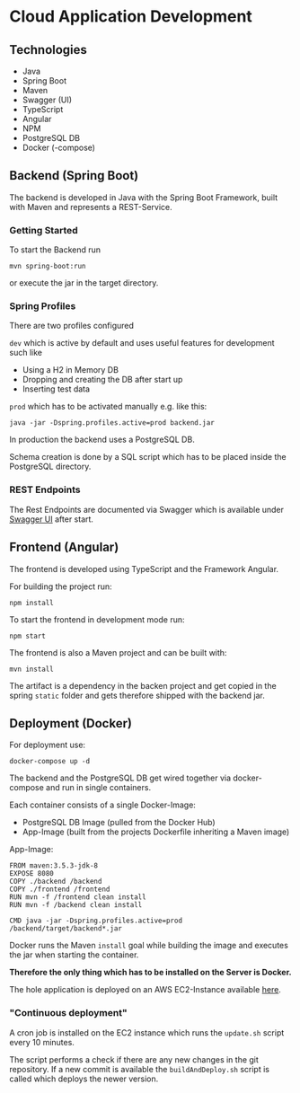 # Cloud Application Development

## Technologies

- Java
- Spring Boot
- Maven
- Swagger (UI)
- TypeScript
- Angular
- NPM
- PostgreSQL DB
- Docker (-compose)

## Backend (Spring Boot)
The backend is developed in Java with the Spring Boot Framework, built with Maven and represents a REST-Service.

### Getting Started

To start the Backend run 

```
mvn spring-boot:run
```
or execute the jar in the target directory.

### Spring Profiles

There are two profiles configured

`dev` which is active by default and uses useful features for development such like

- Using a H2 in Memory DB
- Dropping and creating the DB after start up
- Inserting test data

`prod` which has to be activated manually e.g. like this:

```
java -jar -Dspring.profiles.active=prod backend.jar
```

In production the backend uses a PostgreSQL DB. 

Schema creation is done by a SQL script which has to be placed inside the PostgreSQL directory.

### REST Endpoints

The Rest Endpoints are documented via Swagger which is available under [Swagger UI](http://localhost:8080/swagger-ui.html) after start.

## Frontend (Angular)

The frontend is developed using TypeScript and the Framework Angular.

For building the project run:

```
npm install
```

To start the frontend in development mode run:

```
npm start
```

The frontend is also a Maven project and can be built with:

```
mvn install
```

The artifact is a dependency in the backen project and get copied in the spring `static` folder and gets therefore shipped with the backend jar.


## Deployment (Docker)
For deployment use:

```
docker-compose up -d
```

The backend and the PostgreSQL DB get wired together via docker-compose and run in single containers.

Each container consists of a single Docker-Image:

- PostgreSQL DB Image (pulled from the Docker Hub)
- App-Image (built from the projects Dockerfile inheriting a Maven image)

App-Image:

```
FROM maven:3.5.3-jdk-8
EXPOSE 8080
COPY ./backend /backend
COPY ./frontend /frontend
RUN mvn -f /frontend clean install
RUN mvn -f /backend clean install

CMD java -jar -Dspring.profiles.active=prod /backend/target/backend*.jar
```

Docker runs the Maven `install` goal while building the image and executes the jar when starting the container.

**Therefore the only thing which has to be installed on the Server is Docker.**

The hole application is deployed on an AWS EC2-Instance available [here](http://ec2-54-202-250-94.us-west-2.compute.amazonaws.com/).


### "Continuous deployment"

A cron job is installed on the EC2 instance which runs the `update.sh` script every 10 minutes.

The script performs a check if there are any new changes in the git repository. If a new commit is available the `buildAndDeploy.sh` script is called which deploys the newer version.

